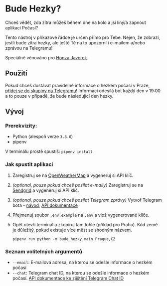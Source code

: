 # Bude Hezky?
Chceš vědět, zda zítra můžeš během dne na kolo a jsi líný/á zapnout aplikaci Počasí? 

Tento nástroj v příkazové řádce je určen přímo pro Tebe. Nejen, že zobrazí, jestli bude zítra hezky, ale ještě Tě na to upozorní i e-mailem a/nebo zprávou na Telegramu!

Speciálně věnováno pro [Honza Javorek](https://github.com/honzajavorek).

## Použití
Pokud chceš dostávat pravidelné informace o hezkém počasí v Praze, [přidej se do skupiny na Telegramu](https://t.me/budeVPrazeHezky)! Informaci odesílá bot každý den v 19:00 a to pouze v případě, že bude následující den hezky.

## Vývoj
### Prerekvizity:
+ Python (alespoň verze `3.8.0`)
+ pipenv

V terminálu prostě spustíš: `pipenv install`

### Jak spustit aplikaci
1. Zaregistruj se na [OpenWeatherMap](https://openweathermap.org) a vygeneruj si API klíč.
2. *(optional, pouze pokud chceš posílat e-maily)* Zaregistruj se na [Sendgrid](https://sendgrid.com) a vygeneruj si API klíč.
3. *(optional, pouze pokud chceš posílat Telegram zprávy)* Vytvoř Telegram bota - [návod](https://medium.com/@ManHay_Hong/how-to-create-a-telegram-bot-and-send-messages-with-python-4cf314d9fa3e), [API dokumentace](https://core.telegram.org/bots/api)
4. Přejmenuj soubor `.env.example` na `.env` a vlož vygenerované klíče.
5. Opět otevři terminál a zkopíruj tam tohle (příklad pro Prahu). Kód země je důležitý, pokud existuje více měst se shodným názvem.

    `pipenv run python -m bude_hezky.main Prague,CZ`

### Seznam volitelných argumentů
+ `--email`: E-mailová adresa, na kterou se odešle informace o hezkém počasí
+ `--chat`: Telegram chat ID, na kterou se odešle informace o hezkém počasí. [API dokumentace ke zjištění Telegram Chat ID](https://core.telegram.org/bots/api#getupdates)
